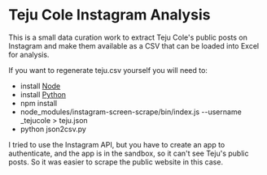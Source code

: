 # Teju Cole Instagram Analysis

This is a small data curation work to extract Teju Cole's public posts
on Instagram and make them available as a CSV that can be loaded into
Excel for analysis.

If you want to regenerate teju.csv yourself you will need to:

* install [Node]
* install [Python]
* npm install 
* node\_modules/instagram-screen-scrape/bin/index.js --username _tejucole > teju.json 
* python json2csv.py

I tried to use the Instagram API, but you have to create an app to authenticate,
and the app is in the sandbox, so it can't see Teju's public posts. So it was
easier to scrape the public website in this case.

[Node]: http://nodejs.orgk
[Python]: http://python.org
